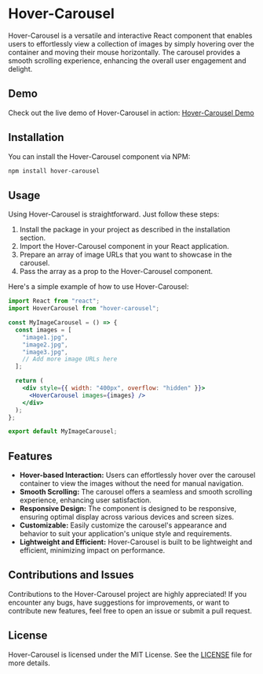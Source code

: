 # Hover-Carousel

Hover-Carousel is a versatile and interactive React component that enables users to effortlessly view a collection of images by simply hovering over the container and moving their mouse horizontally. The carousel provides a smooth scrolling experience, enhancing the overall user engagement and delight.

## Demo

Check out the live demo of Hover-Carousel in action: [Hover-Carousel Demo](https://hover-carousel-demo.vercel.app)

## Installation

You can install the Hover-Carousel component via NPM:

```bash
npm install hover-carousel
```
## Usage

Using Hover-Carousel is straightforward. Just follow these steps:

1. Install the package in your project as described in the installation section.
2. Import the Hover-Carousel component in your React application.
3. Prepare an array of image URLs that you want to showcase in the carousel.
4. Pass the array as a prop to the Hover-Carousel component.

Here's a simple example of how to use Hover-Carousel:

```jsx
import React from "react";
import HoverCarousel from "hover-carousel";

const MyImageCarousel = () => {
  const images = [
    "image1.jpg",
    "image2.jpg",
    "image3.jpg",
    // Add more image URLs here
  ];

  return (
    <div style={{ width: "400px", overflow: "hidden" }}>
      <HoverCarousel images={images} />
    </div>
  );
};

export default MyImageCarousel;
```
## Features

- **Hover-based Interaction:** Users can effortlessly hover over the carousel container to view the images without the need for manual navigation.
- **Smooth Scrolling:** The carousel offers a seamless and smooth scrolling experience, enhancing user satisfaction.
- **Responsive Design:** The component is designed to be responsive, ensuring optimal display across various devices and screen sizes.
- **Customizable:** Easily customize the carousel's appearance and behavior to suit your application's unique style and requirements.
- **Lightweight and Efficient:** Hover-Carousel is built to be lightweight and efficient, minimizing impact on performance.
## Contributions and Issues

Contributions to the Hover-Carousel project are highly appreciated! If you encounter any bugs, have suggestions for improvements, or want to contribute new features, feel free to open an issue or submit a pull request.

## License

Hover-Carousel is licensed under the MIT License. See the [LICENSE](https://github.com/ART3MISTICAL/hover-carousel/blob/main/LICENSE) file for more details.


